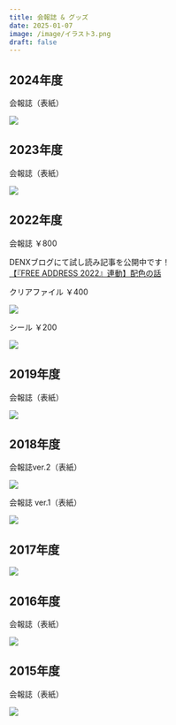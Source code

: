 ```yaml
---
title: 会報誌 & グッズ
date: 2025-01-07
image: /image/イラスト3.png
draft: false
---
```

## 2024年度

会報誌（表紙）  

![](/image/2024_Kaihoushi.jpg)  

## 2023年度

会報誌（表紙）  

![](/image/2023_Kaihoushi.jpg)  

## 2022年度

会報誌 ￥800  

DENXブログにて試し読み記事を公開中です！\
<a href="https://denx.hatenablog.jp/entry/2022/11/16/172319" target="_blank" rel="noopener">【『FREE ADDRESS 2022』連動】配色の話</a>  

クリアファイル ￥400  

![](/image/img_6894.jpg)

シール ￥200  

![](/image/img_6898.jpg)  

## 2019年度

会報誌（表紙）  

![](/image/スクリーンショット_20221203_161617.png)  

## 2018年度

会報誌ver.2（表紙）  

![](/image/スクリーンショット_20221203_161558.png)

会報誌
ver.1（表紙） 

![](/image/fa2018c_p1.png)  

## 2017年度

![](/image/kaihoushi_2017.jpg)  

## 2016年度

会報誌（表紙）  

![](/image/スクリーンショット_20221203_161515.png)  

## 2015年度

会報誌（表紙） 

![](/image/fa2015p_p1.png)
